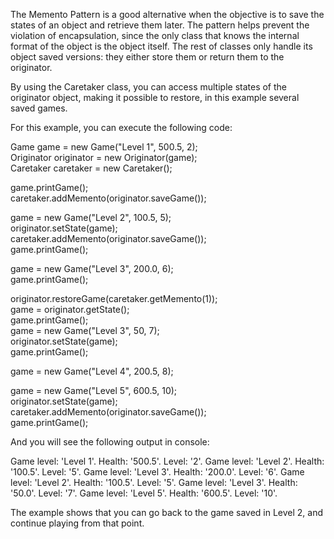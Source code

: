 The Memento Pattern is a good alternative when the objective is to save the states of an object and retrieve them later. The 
pattern helps prevent the violation of encapsulation, since the only class that knows the internal format of the 
object is the object itself. The rest of classes only handle its object saved versions: they either store them or return
them to the originator.

By using the Caretaker class, you can access multiple states of the originator object, making it possible to restore,
in this example several saved games. 

For this example, you can execute the following code:

Game game = new Game("Level 1", 500.5, 2);  
Originator originator = new Originator(game);  
Caretaker caretaker = new Caretaker();  

game.printGame();  
caretaker.addMemento(originator.saveGame());  

game = new Game("Level 2", 100.5, 5);  
originator.setState(game);  
caretaker.addMemento(originator.saveGame());  
game.printGame();  

game = new Game("Level 3", 200.0, 6);  
game.printGame();  

originator.restoreGame(caretaker.getMemento(1));  
game = originator.getState();  
game.printGame();  
game = new Game("Level 3", 50, 7);  
originator.setState(game);  
game.printGame();  

game = new Game("Level 4", 200.5, 8);  
  
game = new Game("Level 5", 600.5, 10);  
originator.setState(game);  
caretaker.addMemento(originator.saveGame());  
game.printGame();  

And you will see the following output in console:  

Game level: 'Level 1'. Health: '500.5'. Level: '2'.
Game level: 'Level 2'. Health: '100.5'. Level: '5'.
Game level: 'Level 3'. Health: '200.0'. Level: '6'.
Game level: 'Level 2'. Health: '100.5'. Level: '5'.
Game level: 'Level 3'. Health: '50.0'. Level: '7'.
Game level: 'Level 5'. Health: '600.5'. Level: '10'.

The example shows that you can go back to the game saved in Level 2, and continue playing from that point.